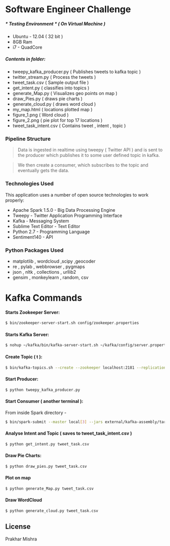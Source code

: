 # Software Engineer Challenge

##### * Testing Environment *   ( On Virtual Machine )
* Ubuntu - 12.04   ( 32 bit )
* 8GB Ram
* i7 - QuadCore
##### Contents in folder:
  
  - tweepy_kafka_producer.py ( Publishes tweets to kafka topic )
  - twitter_stream.py ( Process the tweets )
  - tweet_task.csv ( Sample output file )
  - get_intent.py ( classifies into topics )
  - generate_Map.py ( Visualizes geo points on map )
  - draw_Pies.py ( draws pie charts )
  - generate_cloud.py ( draws word cloud )
  - my_map.html ( locations plotted map )
  - figure_1.png ( Word cloud )
  - figure_2.png ( pie plot for top 17 locations )
  - tweet_task_intent.csv ( Contains tweet , intent , topic )

### Pipeline Structure
> Data is ingested in realtime using tweepy ( Twitter API ) and is sent to the producer which publishes it to some user defined topic in kafka. 

> We then create a consumer, which subscribes to the topic and eventually gets the data.


### Technologies Used

This application uses a number of open source technologies to work properly:

* Apache Spark 1.5.0 - Big Data Processing Engine
* Tweepy - Twitter Application Programming Interface
* Kafka - Messaging System
* Sublime Text Editor - Text Editor
* Python 2.7 - Programming Language
* Sentiment140 - API

### Python Packages Used
*    matplotlib , wordcloud ,scipy ,geocoder
*   re , pylab , webbrowser , pygmaps 
*   json , nltk , collections , urllib2
*   gensim , monkeylearn , random, csv



# Kafka Commands
#### Starts Zookeeper Server:
```sh
$ bin/zookeeper-server-start.sh config/zookeeper.properties
```
#### Starts Kafka Server:
```sh
$ nohup ~/kafka/bin/kafka-server-start.sh ~/kafka/config/server.properties > ~/kafka/kafka.log 2>&1 &
```
#### Create Topic ( t ):
```sh
$ bin/kafka-topics.sh --create --zookeeper localhost:2181 --replication-factor 1 --partitions 1 --topic socialcops
```
#### Start Producer:
```sh
$ python tweepy_kafka_producer.py
```
#### Start Consumer ( another terminal ):
From inside Spark directory -
```sh
$ bin/spark-submit --master local[3] --jars external/kafka-assembly/target/scala-2.10/spark-streaming-kafka-assembly-1.5.0.jar SocialCops_Task_SoftwareChallenge/twitter_stream.py localhost:2181 socialcops

```
#### Analyse Intent and Topic ( saves to tweet_task_intent.csv )
```sh
$ python get_intent.py tweet_task.csv
```
#### Draw Pie Charts:
```sh
$ python draw_pies.py tweet_task.csv
```
#### Plot on map
```sh
$ python generate_Map.py tweet_task.csv
```

#### Draw WordCloud
```sh
$ python generate_cloud.py tweet_task.csv
```
License
----
Prakhar Mishra
